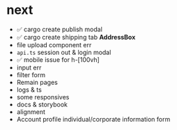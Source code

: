 # next
- ✅ cargo create publish modal
- ✅ cargo create shipping tab **AddressBox**
- file upload component err 
- `api.ts` session out & login modal
- ✅ mobile issue for h-[100vh] 
- input err
- filter form
- Remain pages
- logs & ts
- some responsives 
- docs & storybook
- alignment
- Account profile individual/corporate information form